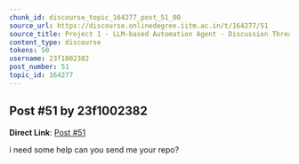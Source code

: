 ```yaml
---
chunk_id: discourse_topic_164277_post_51_00
source_url: https://discourse.onlinedegree.iitm.ac.in/t/164277/51
source_title: Project 1 - LLM-based Automation Agent - Discussion Thread [TDS Jan 2025]
content_type: discourse
tokens: 50
username: 23f1002382
post_number: 51
topic_id: 164277
---
```


## Post #51 by 23f1002382

**Direct Link**: [Post #51](https://discourse.onlinedegree.iitm.ac.in/t/164277/51)

i need some help can you send me your repo?
